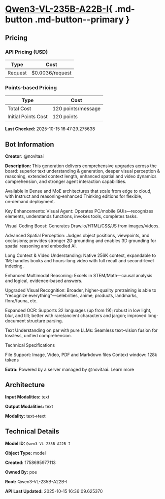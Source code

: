 # [Qwen3-VL-235B-A22B-I](https://poe.com/Qwen3-VL-235B-A22B-I){ .md-button .md-button--primary }

## Pricing

### API Pricing (USD)

| Type | Cost |
|------|------|
| Request | $0.0036/request |

### Points-based Pricing

| Type | Cost |
|------|------|
| Total Cost | 120 points/message |
| Initial Points Cost | 120 points |

**Last Checked:** 2025-10-15 16:47:29.275638


## Bot Information

**Creator:** @novitaai

**Description:** This generation delivers comprehensive upgrades across the board: superior text understanding & generation, deeper visual perception & reasoning, extended context length, enhanced spatial and video dynamics comprehension, and stronger agent interaction capabilities.

Available in Dense and MoE architectures that scale from edge to cloud, with Instruct and reasoning‑enhanced Thinking editions for flexible, on‑demand deployment.

Key Enhancements:
Visual Agent: Operates PC/mobile GUIs—recognizes elements, understands functions, invokes tools, completes tasks.

Visual Coding Boost: Generates Draw.io/HTML/CSS/JS from images/videos.

Advanced Spatial Perception: Judges object positions, viewpoints, and occlusions; provides stronger 2D grounding and enables 3D grounding for spatial reasoning and embodied AI.

Long Context & Video Understanding: Native 256K context, expandable to 1M; handles books and hours-long video with full recall and second-level indexing.

Enhanced Multimodal Reasoning: Excels in STEM/Math—causal analysis and logical, evidence-based answers.

Upgraded Visual Recognition: Broader, higher-quality pretraining is able to "recognize everything"—celebrities, anime, products, landmarks, flora/fauna, etc.

Expanded OCR: Supports 32 languages (up from 19); robust in low light, blur, and tilt; better with rare/ancient characters and jargon; improved long-document structure parsing.

Text Understanding on par with pure LLMs: Seamless text–vision fusion for lossless, unified comprehension.

Technical Specifications

File Support: Image, Video, PDF and Markdown files
Context window: 128k tokens

**Extra:** Powered by a server managed by @novitaai. Learn more


## Architecture

**Input Modalities:** text

**Output Modalities:** text

**Modality:** text->text


## Technical Details

**Model ID:** `Qwen3-VL-235B-A22B-I`

**Object Type:** model

**Created:** 1758695977113

**Owned By:** poe

**Root:** Qwen3-VL-235B-A22B-I

**API Last Updated:** 2025-10-15 16:36:09.625370

